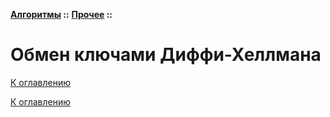 **[Алгоритмы](../../README.md#algorithms) ::** 
**[Прочее](../../README.md#algorithms-others) ::**
# Обмен ключами Диффи-Хеллмана

<!--

-->

[К оглавлению](../../README.md#algorithms-others)



[К оглавлению](../../README.md#algorithms-others)

